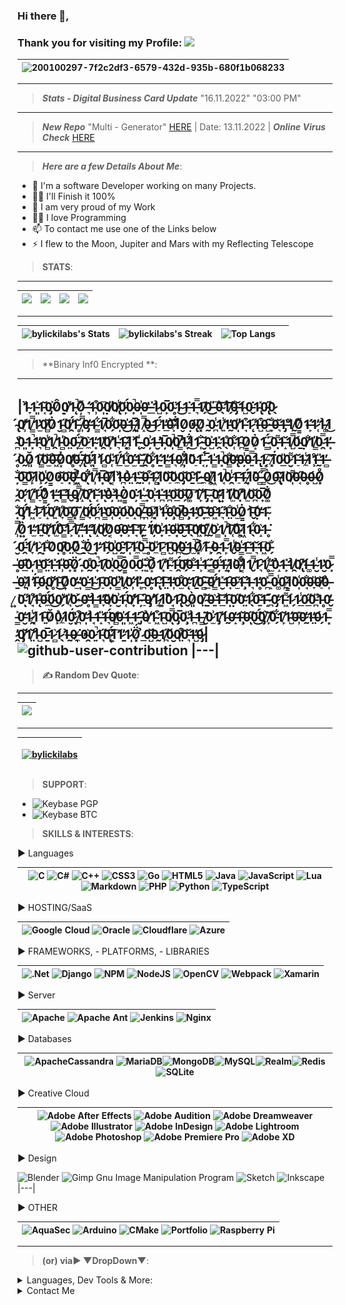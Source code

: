 ### Hi there 👋, 
### Thank you for visiting my Profile: ![](https://komarev.com/ghpvc/?username=bylickilabs&color=grey&style=plastic)
|![200100297-7f2c2df3-6579-432d-935b-680f1b068233](https://user-images.githubusercontent.com/109308073/200102033-41038eb2-92fe-4ff3-b711-23bbae4cbdcb.gif)|
|---|
---
> ***Stats - Digital Business Card Update*** "16.11.2022" "03:00 PM"
---
> ***New Repo*** "Multi - Generator" [HERE](https://github.com/bylickilabs/Multi-Generator) | Date: 13.11.2022 | ***Online Virus Check*** [HERE](https://www.virustotal.com/gui/url/67164087cd85262d94241eb483c92bcfb87231850656fdef0e3e7c1a43026c01)
---
> ***Here are a few Details About Me***:
- 🔭 I'm a software Developer working on many Projects.
- 🕵️‍♀️ I'll Finish it 100%
- 🧸 I am very proud of my Work
- 🧑‍💻 I love Programming
- 📫 To contact me use one of the Links below
- ⚡ I flew to the Moon, Jupiter and Mars with my Reflecting Telescope
> **STATS**:
---
|![](http://github-profile-summary-cards.vercel.app/api/cards/stats?username=bylickilabs&theme=github_dark)|![](http://github-profile-summary-cards.vercel.app/api/cards/productive-time?username=bylickilabs&theme=github_dark&utcOffset=8)|![](http://github-profile-summary-cards.vercel.app/api/cards/repos-per-language?username=bylickilabs&theme=github_dark)|![](http://github-profile-summary-cards.vercel.app/api/cards/most-commit-language?username=bylickilabs&theme=github_dark)|
|---|---|---|---|
---
|![bylickilabs's Stats](https://github-readme-stats.vercel.app/api?username=bylickilabs&theme=vue-dark&show_icons=true&hide_border=true&count_private=true)|![bylickilabs's Streak](https://github-readme-streak-stats.herokuapp.com/?user=bylickilabs&theme=vue-dark&hide_border=true)|![Top Langs](https://github-readme-stats.vercel.app/api/top-langs/?username=bylickilabs&theme=vue-dark&langs_count=10)|[](http://github-profile-summary-cards.vercel.app/api/cards/profile-details?username=bylickilabs&theme=github_dark)|
|---|---|---|---|
---
> **Binary Inf0 Encrypted **:
----
|1̴̞̏1̵͈͐1̵͔̆0̵̡͐0̸̣̂0̸̣̍1̵̨̚0̸̦͌ ̶̛͉1̴̹͒0̷̩͆0̸̣̎0̸̢̾0̷̙̈́0̷̟̚0̶̩͗0̶̠̔ ̵̲̽1̷̺̉0̷̙̅0̴̥̈1̴́͜1̶̠̇1̶͉̿1̸̗͊0̵̎͜ ̶̠͆0̴̖͝1̸̗͝0̶̡̌1̴̺́0̵̬̇1̴̢̽0̵̢̋0̷̖̀ ̴̢́0̸̹̓1̸͇̿1̷̫̔0̸̻̆0̷̬̇1̴̻̋0̸̯̈́1̵̥̆ ̸͎̿0̶̡̕1̴͇͋1̸̘̅0̷̗͋0̷̩̈0̶̍͜1̶̯̅1̷͈͒ ̸̝̿0̶̀͜1̷̠̈́1̵̲̕0̶͕͝1̸̬͋0̸̣̓0̵̢̈0̸̛͓ ̴̰͛0̴̪̾1̸͍̾1̵̰̕0̸̩̎1̵̘͒1̷̨̋1̶̺͒0̷̺̂ ̵̟̐0̶͉̆1̶̡̔1̸̰̏0̸͇͌1̶̛̙1̷̜̓1̵͚̉1̷̛͜ ̴̪̔0̵͈̀1̵͓̚1̴͉̓0̸̻̾1̸̭̚1̵̻͑0̴̤̀0̵̟̈́ ̸̫͐0̷̼͛1̴̟̓1̸̯̔0̸̙͆1̵͉͑1̵̟͂1̸͚̌1̵̨̾ ̴̰̀0̴̦͗1̶̮͘1̴̦̅0̸̩̚0̸̳̅1̶̟̀1̸͋͜1̷̜̐ ̵̮̌0̵̺͐1̴̭̽1̴̖̊0̴̜̐1̴̪̂0̷͇͘0̷͙̉1̴͇̈́ ̷̹͆0̵͓͌1̶̝̌1̸̺̿0̴̱́0̸̣̐1̸͇̎0̴̯̿1̶̟̓ ̷̥́0̷̰̀0̷͈̆1̸̳̆0̵̫̌0̶͖͝0̷͙̉0̸̥̕0̶̟̈́ ̸̢̄0̵͔̈́1̸͉̀1̷̻́0̴̜̎1̸̲̈́1̵̫͋0̵̛̫1̶̱̌ ̸̯̋0̷̥͋1̴̛̱1̴̳̓1̶͉́0̶̪͗1̷̦͋0̵̠̃1̴͔̈́ ̵̦̅1̵̳̍1̴͓̚0̸̳̐0̶̢̒0̶̦̾0̵͍̿1̴̢̉1̵̜͆ ̸͎̈́1̷͓͂0̷̲̎0̷̮͌1̵̠̆1̶̼̾1̷̧̊1̶̰̎1̶̻̓ ̵̦̐0̷̳͠0̷̙͠1̷̧̌0̴̗͑0̸͇̓0̵̠̆0̴͓͂0̶̛̙ ̷͖͐0̸͋ͅ1̸̹̿1̶͙̅0̸̟͝1̸͔͂1̶̪̏0̷̤̉1̶̰̔ ̴̤̆0̶͎͒1̴̻̑1̸͎̂0̵̠̌0̷̼̃0̴̡̌0̴̱̑1̷̲̍ ̶̼̀0̸̭̍1̷͖͑1̸͔̚0̷̯̾1̶̠̄1̴̰̈́1̷͎̄0̶̻̋ ̵͇̿0̷̀͜0̶̢͠1̷͎̀0̸̩͌0̶͔̋0̶̥̀0̶̺́0̸͓̊ ̷̭̽0̷̛̜1̸͇̋1̷̠̈́0̷͇͒1̶̯̕1̶͇͊1̶̬̃0̸̡̿ ̸̝͊0̸̑ͅ1̵͔̌1̴̔ͅ0̶̦̉1̴͖̏0̸͇̀0̴̦̇1̴̫͑ ̴̛̟0̵̹͗1̶̪̽1̴̪̕0̴̲̌0̵̗̆0̷͚͠1̸̙̌1̴̡͠ ̴͙͘0̵̓ͅ1̸͍̏1̸̫̎0̸͓̋1̸̫̏0̴̪̌0̷̟̅0̸͚͋ ̷͓̐0̸̡̈́1̴͖̃1̷̠͝1̷̝̈́0̸͍̋1̸̞̊0̷̳͊0̷͓͘ ̸̳̃0̸̞̈́0̷̪̈́1̴͇̔0̵̜̑0̵͔̽0̵̠́0̷̝̏0̸̪̿ ̶̪̄0̴̼͆1̸͓͗1̶̦͋0̴̧̊0̸̻̅0̶̧̀1̴̗̓0̴̟͠ ̶̛̼0̶͖̂1̴͉̋1̵̤̐0̷̫̾0̷͇̇1̵̬͝0̵̣̒1̴̩͊ ̸̹̿0̸͍̏1̴̫̒1̵͍̋0̸̟̆1̸̫̈́0̴͇͝1̷͕̿1̸̩͝ ̶̩̓1̶̓ͅ1̸̝̃0̸̬̎0̸͔͑0̶̟̑0̶͕̔1̵̘͠1̵̰̄ ̷̦̈́1̸̦̒0̴̟͗1̵̠̇0̶͙̎0̶̮͠1̵̖͠0̸͖̒0̸̰̂ ̸̰́0̷̳͐1̸̩̚1̸̜͝0̴̯͠1̸͖̕1̴̖͋0̵̝͛1̵̥͘ ̷̮́0̵̭̈́1̸̞́1̷̯͛1̵̣̐0̸̣͑0̸̥̑0̷̤͘0̷͆͜ ̴̱̐0̸̇͜1̷̣̒1̵̗̌0̴̺͗0̵̰̑1̷̩͠1̴̼̋0̵̫̿ ̵̥̈0̷̼̎1̷̻̄1̴̺͊0̸̪͘0̶̇͜1̴̫̚0̷͓͐1̸̧̓ ̶̞̃0̵̯̀1̴̙̿1̸̬̾0̶͇͑1̶̲͂1̶͉̌1̵͖͆0̵̗̐ ̶̥̍0̵̲̄0̷̩̏1̵͇̔0̵̤̌1̵̤̽1̶̹̎0̵̟̑0̸͓̈ ̴̙́0̴̰̊0̴̟̚1̸̞̑0̴̘͗0̴̬̿0̸͇̄0̷̠̿0̵̤̎ ̷̝̐0̷͙͐1̸͓̋1̴̠͌1̵̭̈́0̸̗̄0̶̠̐1̶͕̾1̴͕̋ ̶͇͐0̶̦̈́1̶̱̈1̷͎̀0̶͙͋1̷͔͋1̸̬̿1̷͉̑1̸̥͋ ̵̛̫0̴̝̉1̶̙̽1̸̯̉0̸̢̂1̶͚́1̴̮̾1̷̮̔0̷͓̿ ̶̱̍0̵̞̽1̷͉̈́1̶̗̇0̴̢́0̸̥̌1̵̆͜0̷͎͆0̷̫̒ ̴̩̕0̵̳̍1̴̍͜1̴̠͊0̴̟̂0̷͇̎1̸̭̏0̷̛̹1̴̜̓ ̵̪̏0̴̥̔1̴̢̂1̶̤͠1̵͎̒0̷̫̐0̴̨̒1̸̱̂0̷̻̂ ̶̲͠0̸̳̈́1̵̮̽1̶̘̂0̷̫͂1̶̧̆1̵͉̀1̵̥̓0̷̪̽ ̵̝̿0̵͚̾0̵̪̂1̸͇̄0̵̩͑0̵̘̐0̶̞̎0̸̠̌0̶͎̉ ̷͍͘0̴̋ͅ1̸̘̊1̶̨̊0̴̼̈́0̴́͜0̸̗̍1̸͉̎0̷̮͐ ̴̗́0̶̥̔1̶̳̉1̶̞̕0̸̙̃0̵̮͗1̴̜̈́0̸̛̟1̴̦͆ ̶̠̂0̸̡͘1̷̲́1̷͚̊0̷̘̏1̷̢̑0̴̬̀0̷͈̀0̸̤̍ ̴̱̌0̶͍͛1̵̲͝1̴̩͂0̵̣̋0̴̤̕1̷̖͋0̵͍͂1̶̝̋ ̷̪́0̷̡̕1̵͖͌1̷̗́1̷̲̾0̷̲̋0̵̪̎1̵̥̀0̵̬̓ ̵̳͐0̵̮̒1̷̯̾1̸͓̓1̵͍͂0̷̧̆0̴̼̉1̷̬̈́0̷̔ͅ ̸̪͒0̴̩̓1̶̘̉1̵̝̎1̶͉̈́0̸̻̒0̶͈̍1̶͖́1̶̝̓ ̶̡̂0̸̠̉1̴͖͒1̴̺͊0̸̿ͅ0̴̡̅0̴̧̎1̶̪̉1̵͇͘ ̸̮̄0̷̫͗1̸̡͊1̴̰́0̶̝̓1̶̧̌0̴̋ͅ0̴̈́͜0̸̡̃ ̸̙͝0̵̗͋1̸̙̆1̴̛̺0̶̹͊0̷̰̓1̶̤̒0̷̗́1̵͙̿ ̷̭̓0̸̡̆1̸̤̌1̴̺̉0̵̱̅1̷̻͛1̷̖́1̶̰̀0̶̼͘ ̷͉̓0̴̯͛0̷͍̚1̵͉̋0̵̨̈́1̸͕͠1̷̱̓1̷̩̍0̸͓̈́ ̷̲̉0̴̺̌0̶̰̀1̸̪̋0̴̮́0̸̤͒0̵͉̆1̶̺̕0̷̡́|![github-user-contribution](https://user-images.githubusercontent.com/109308073/200136854-36889630-86c6-4fb8-b261-976b6ac08274.svg)
|---|
---
> **✍️ Random Dev Quote**:
---
|![](https://quotes-github-readme.vercel.app/api?type=horizontal&theme=dark)|
|---|
---
|<p align="left"><a href="https://github.com/ryo-ma/github-profile-trophy"><img src="https://github-profile-trophy.vercel.app/?username=bylickilabs" alt="bylickilabs" /></a></p>|
|---|

> **SUPPORT**:

- ![Keybase PGP](https://img.shields.io/keybase/pgp/bylickilabs?style=plastic)
- ![Keybase BTC](https://img.shields.io/keybase/btc/bylickilabs?style=plastic)

> **SKILLS & INTERESTS**:

► Languages

![C](https://img.shields.io/badge/c-%2300599C.svg?style=for-the-badge&logo=c&logoColor=white) ![C#](https://img.shields.io/badge/c%23-%23239120.svg?style=for-the-badge&logo=c-sharp&logoColor=white) ![C++](https://img.shields.io/badge/c++-%2300599C.svg?style=for-the-badge&logo=c%2B%2B&logoColor=white) ![CSS3](https://img.shields.io/badge/css3-%231572B6.svg?style=for-the-badge&logo=css3&logoColor=white) ![Go](https://img.shields.io/badge/go-%2300ADD8.svg?style=for-the-badge&logo=go&logoColor=white) ![HTML5](https://img.shields.io/badge/html5-%23E34F26.svg?style=for-the-badge&logo=html5&logoColor=white) ![Java](https://img.shields.io/badge/java-%23ED8B00.svg?style=for-the-badge&logo=java&logoColor=white) ![JavaScript](https://img.shields.io/badge/javascript-%23323330.svg?style=for-the-badge&logo=javascript&logoColor=%23F7DF1E) ![Lua](https://img.shields.io/badge/lua-%232C2D72.svg?style=for-the-badge&logo=lua&logoColor=white) ![Markdown](https://img.shields.io/badge/markdown-%23000000.svg?style=for-the-badge&logo=markdown&logoColor=white) ![PHP](https://img.shields.io/badge/php-%23777BB4.svg?style=for-the-badge&logo=php&logoColor=white) ![Python](https://img.shields.io/badge/python-3670A0?style=for-the-badge&logo=python&logoColor=ffdd54) ![TypeScript](https://img.shields.io/badge/typescript-%23007ACC.svg?style=for-the-badge&logo=typescript&logoColor=white)|
|---|


► HOSTING/SaaS

![Google Cloud](https://img.shields.io/badge/Google%20Cloud-%234285F4.svg?style=for-the-badge&logo=google-cloud&logoColor=white) ![Oracle](https://img.shields.io/badge/Oracle-F80000?style=for-the-badge&logo=oracle&logoColor=white) ![Cloudflare](https://img.shields.io/badge/Cloudflare-F38020?style=for-the-badge&logo=Cloudflare&logoColor=white) ![Azure](https://img.shields.io/badge/azure-%230072C6.svg?style=for-the-badge&logo=azure-devops&logoColor=white)|
|---|


► FRAMEWORKS, - PLATFORMS, - LIBRARIES

![.Net](https://img.shields.io/badge/.NET-5C2D91?style=for-the-badge&logo=.net&logoColor=white) ![Django](https://img.shields.io/badge/django-%23092E20.svg?style=for-the-badge&logo=django&logoColor=white) ![NPM](https://img.shields.io/badge/NPM-%23000000.svg?style=for-the-badge&logo=npm&logoColor=white) ![NodeJS](https://img.shields.io/badge/node.js-6DA55F?style=for-the-badge&logo=node.js&logoColor=white) ![OpenCV](https://img.shields.io/badge/opencv-%23white.svg?style=for-the-badge&logo=opencv&logoColor=white) ![Webpack](https://img.shields.io/badge/webpack-%238DD6F9.svg?style=for-the-badge&logo=webpack&logoColor=black) ![Xamarin](https://img.shields.io/badge/Xamarin-3199DC?style=for-the-badge&logo=xamarin&logoColor=white)|
|---|


► Server

![Apache](https://img.shields.io/badge/apache-%23D42029.svg?style=for-the-badge&logo=apache&logoColor=white) ![Apache Ant](https://img.shields.io/badge/Apache%20Ant-A81C7D?style=for-the-badge&logo=Apache%20Ant&logoColor=white) ![Jenkins](https://img.shields.io/badge/jenkins-%232C5263.svg?style=for-the-badge&logo=jenkins&logoColor=white) ![Nginx](https://img.shields.io/badge/nginx-%23009639.svg?style=for-the-badge&logo=nginx&logoColor=white)|
|---|


► Databases

![ApacheCassandra](https://img.shields.io/badge/cassandra-%231287B1.svg?style=for-the-badge&logo=apache-cassandra&logoColor=white) ![MariaDB](https://img.shields.io/badge/MariaDB-003545?style=for-the-badge&logo=mariadb&logoColor=white)![MongoDB](https://img.shields.io/badge/MongoDB-%234ea94b.svg?style=for-the-badge&logo=mongodb&logoColor=white)![MySQL](https://img.shields.io/badge/mysql-%2300f.svg?style=for-the-badge&logo=mysql&logoColor=white)![Realm](https://img.shields.io/badge/Realm-39477F?style=for-the-badge&logo=realm&logoColor=white)![Redis](https://img.shields.io/badge/redis-%23DD0031.svg?style=for-the-badge&logo=redis&logoColor=white)![SQLite](https://img.shields.io/badge/sqlite-%2307405e.svg?style=for-the-badge&logo=sqlite&logoColor=white)|
|---|


► Creative Cloud

![Adobe After Effects](https://img.shields.io/badge/Adobe%20After%20Effects-9999FF.svg?style=for-the-badge&logo=Adobe%20After%20Effects&logoColor=white) ![Adobe Audition](https://img.shields.io/badge/Adobe%20Audition-9999FF.svg?style=for-the-badge&logo=Adobe%20Audition&logoColor=white) ![Adobe Dreamweaver](https://img.shields.io/badge/Adobe%20Dreamweaver-FF61F6.svg?style=for-the-badge&logo=Adobe%20Dreamweaver&logoColor=white) ![Adobe Illustrator](https://img.shields.io/badge/adobeillustrator-%23FF9A00.svg?style=for-the-badge&logo=adobeillustrator&logoColor=white) ![Adobe InDesign](https://img.shields.io/badge/Adobe%20InDesign-49021F?style=for-the-badge&logo=adobeindesign&logoColor=white) ![Adobe Lightroom](https://img.shields.io/badge/Adobe%20Lightroom-31A8FF.svg?style=for-the-badge&logo=Adobe%20Lightroom&logoColor=white) ![Adobe Photoshop](https://img.shields.io/badge/adobephotoshop-%2331A8FF.svg?style=for-the-badge&logo=adobephotoshop&logoColor=white) ![Adobe Premiere Pro](https://img.shields.io/badge/Adobe%20Premiere%20Pro-9999FF.svg?style=for-the-badge&logo=Adobe%20Premiere%20Pro&logoColor=white) ![Adobe XD](https://img.shields.io/badge/Adobe%20XD-470137?style=for-the-badge&logo=Adobe%20XD&logoColor=#FF61F6)|
|---|


► Design

![Blender](https://img.shields.io/badge/blender-%23F5792A.svg?style=for-the-badge&logo=blender&logoColor=white) ![Gimp Gnu Image Manipulation Program](https://img.shields.io/badge/Gimp-657D8B?style=for-the-badge&logo=gimp&logoColor=FFFFFF) ![Sketch](https://img.shields.io/badge/Sketch-FFB387?style=for-the-badge&logo=sketch&logoColor=black) ![Inkscape](https://img.shields.io/badge/Inkscape-e0e0e0?style=for-the-badge&logo=inkscape&logoColor=080A13)
|---|


► OTHER

![AquaSec](https://img.shields.io/badge/aqua-%231904DA.svg?style=for-the-badge&logo=aqua&logoColor=#0018A8) ![Arduino](https://img.shields.io/badge/-Arduino-00979D?style=for-the-badge&logo=Arduino&logoColor=white) ![CMake](https://img.shields.io/badge/CMake-%23008FBA.svg?style=for-the-badge&logo=cmake&logoColor=white) ![Portfolio](https://img.shields.io/badge/Portfolio-%23000000.svg?style=for-the-badge&logo=firefox&logoColor=#FF7139) ![Raspberry Pi](https://img.shields.io/badge/-RaspberryPi-C51A4A?style=for-the-badge&logo=Raspberry-Pi)|
|---|
---
> **(or) via► ▼DropDown▼**:

<details>
<summary>Languages, Dev Tools & More:</summary>
<ul><li>
<details>
<summary>Languages</summary>
<a href="https://www.cprogramming.com/" target="_blank" rel="noreferrer"> <img src="https://raw.githubusercontent.com/devicons/devicon/master/icons/c/c-original.svg" alt="c" width="40" height="40"/> </a> <a href="https://www.w3schools.com/cpp/" target="_blank" rel="noreferrer"> <img src="https://raw.githubusercontent.com/devicons/devicon/master/icons/cplusplus/cplusplus-original.svg" alt="cplusplus" width="40" height="40"/> </a> <a href="https://www.w3schools.com/cs/" target="_blank" rel="noreferrer"> <img src="https://raw.githubusercontent.com/devicons/devicon/master/icons/csharp/csharp-original.svg" alt="csharp" width="40" height="40"/> </a> <a href="https://www.php.net" target="_blank" rel="noreferrer"> <img src="https://raw.githubusercontent.com/devicons/devicon/master/icons/php/php-original.svg" alt="php" width="40" height="40"/> </a> <a href="https://www.java.com" target="_blank" rel="noreferrer"> <img src="https://raw.githubusercontent.com/devicons/devicon/master/icons/java/java-original.svg" alt="java" width="40" height="40"/> </a> <a href="https://www.python.org" target="_blank" rel="noreferrer"> <img src="https://raw.githubusercontent.com/devicons/devicon/master/icons/python/python-original.svg" alt="python" width="40" height="40"/> </a> <a href="https://www.rust-lang.org" target="_blank" rel="noreferrer"> <img src="https://raw.githubusercontent.com/devicons/devicon/master/icons/rust/rust-plain.svg" alt="rust" width="40" height="40"/> </a> <a href="https://www.perl.org/" target="_blank" rel="noreferrer"> <img src="https://api.iconify.design/logos-perl.svg" alt="perl" width="40" height="40"/> </a> <a href="https://developer.apple.com/library/archive/documentation/Cocoa/Conceptual/ProgrammingWithObjectiveC/Introduction/Introduction.html" target="_blank" rel="noreferrer"> <img src="https://www.vectorlogo.zone/logos/apple_objectivec/apple_objectivec-icon.svg" alt="objectivec" width="40" height="40"/> </a> <a href="https://golang.org" target="_blank" rel="noreferrer"> <img src="https://raw.githubusercontent.com/devicons/devicon/master/icons/go/go-original.svg" alt="go" width="40" height="40"/> </a> <a href="https://developer.mozilla.org/en-US/docs/Web/JavaScript" target="_blank" rel="noreferrer"> <img src="https://raw.githubusercontent.com/devicons/devicon/master/icons/javascript/javascript-original.svg" alt="javascript" width="40" height="40"/> </a> <a href="https://www.typescriptlang.org/" target="_blank" rel="noreferrer"> <img src="https://raw.githubusercontent.com/devicons/devicon/master/icons/typescript/typescript-original.svg" alt="typescript" width="40" height="40"/> </a>
</details></li>
<li> 
<details>
<summary>Frontend Development</summary>
<a href="https://www.w3schools.com/css/" target="_blank" rel="noreferrer"> <img src="https://raw.githubusercontent.com/devicons/devicon/master/icons/css3/css3-original-wordmark.svg" alt="css3" width="40" height="40"/> </a> <a href="https://reactjs.org/" target="_blank" rel="noreferrer"> <img src="https://raw.githubusercontent.com/devicons/devicon/master/icons/react/react-original-wordmark.svg" alt="react" width="40" height="40"/> </a> <a href="https://backbonejs.org" target="_blank" rel="noreferrer"> <img src="https://raw.githubusercontent.com/devicons/devicon/master/icons/backbonejs/backbonejs-original-wordmark.svg" alt="backbonejs" width="40" height="40"/> </a> <a href="https://www.w3.org/html/" target="_blank" rel="noreferrer"> <img src="https://raw.githubusercontent.com/devicons/devicon/master/icons/html5/html5-original-wordmark.svg" alt="html5" width="40" height="40"/> </a> <a href="https://www.wxwidgets.org/" target="_blank" rel="noreferrer"> <img src="https://upload.wikimedia.org/wikipedia/commons/b/bb/WxWidgets.svg" alt="wx_widgets" width="40" height="40"/> </a> <a href="https://www.gtk.org/" target="_blank" rel="noreferrer"> <img src="https://upload.wikimedia.org/wikipedia/commons/7/71/GTK_logo.svg" alt="gtk" width="40" height="40"/> </a>
</details></li>
<li>  
<details>
<summary>Backend Development</summary>
<a href="https://expressjs.com" target="_blank" rel="noreferrer"> <img src="https://raw.githubusercontent.com/devicons/devicon/master/icons/express/express-original-wordmark.svg" alt="express" width="40" height="40"/> </a> <a href="https://nodejs.org" target="_blank" rel="noreferrer"> <img src="https://raw.githubusercontent.com/devicons/devicon/master/icons/nodejs/nodejs-original-wordmark.svg" alt="nodejs" width="40" height="40"/> </a> <a href="https://www.nginx.com" target="_blank" rel="noreferrer"> <img src="https://raw.githubusercontent.com/devicons/devicon/master/icons/nginx/nginx-original.svg" alt="nginx" width="40" height="40"/> </a> <a href="https://kafka.apache.org/" target="_blank" rel="noreferrer"> <img src="https://www.vectorlogo.zone/logos/apache_kafka/apache_kafka-icon.svg" alt="kafka" width="40" height="40"/> </a> <a href="https://graphql.org" target="_blank" rel="noreferrer"> <img src="https://www.vectorlogo.zone/logos/graphql/graphql-icon.svg" alt="graphql" width="40" height="40"/> </a> <a href="https://lucene.apache.org/solr/" target="_blank" rel="noreferrer"> <img src="https://www.vectorlogo.zone/logos/apache_solr/apache_solr-icon.svg" alt="solr" width="40" height="40"/> </a> <a href="https://openresty.org/" target="_blank" rel="noreferrer"> <img src="https://openresty.org/images/logo.png" alt="openresty" width="40" height="40"/> <a href="https://nestjs.com/" target="_blank" rel="noreferrer"> <img src="https://raw.githubusercontent.com/devicons/devicon/master/icons/nestjs/nestjs-plain.svg" alt="nestjs" width="40" height="40"/> </a>
</details></li>
<li>  
<details>
<summary>Mobile Development</summary>
<a href="https://developer.android.com" target="_blank" rel="noreferrer"> <img src="https://raw.githubusercontent.com/devicons/devicon/master/icons/android/android-original-wordmark.svg" alt="android" width="40" height="40"/> </a> <a href="https://dotnet.microsoft.com/apps/xamarin" target="_blank" rel="noreferrer"> <img src="https://raw.githubusercontent.com/detain/svg-logos/780f25886640cef088af994181646db2f6b1a3f8/svg/xamarin.svg" alt="xamarin" width="40" height="40"/> </a> <a href="https://reactnative.dev/" target="_blank" rel="noreferrer"> <img src="https://reactnative.dev/img/header_logo.svg" alt="reactnative" width="40" height="40"/> </a>
</details></li>
<li>
<details>
<summary>Database</summary>
<a href="https://www.oracle.com/" target="_blank" rel="noreferrer"> <img src="https://raw.githubusercontent.com/devicons/devicon/master/icons/oracle/oracle-original.svg" alt="oracle" width="40" height="40"/> </a> <a href="https://www.mysql.com/" target="_blank" rel="noreferrer"> <img src="https://raw.githubusercontent.com/devicons/devicon/master/icons/mysql/mysql-original-wordmark.svg" alt="mysql" width="40" height="40"/> </a> <a href="https://www.microsoft.com/en-us/sql-server" target="_blank" rel="noreferrer"> <img src="https://www.svgrepo.com/show/303229/microsoft-sql-server-logo.svg" alt="mssql" width="40" height="40"/> </a> <a href="https://www.mongodb.com/" target="_blank" rel="noreferrer"> <img src="https://raw.githubusercontent.com/devicons/devicon/master/icons/mongodb/mongodb-original-wordmark.svg" alt="mongodb" width="40" height="40"/> </a> <a href="https://www.postgresql.org" target="_blank" rel="noreferrer"> <img src="https://raw.githubusercontent.com/devicons/devicon/master/icons/postgresql/postgresql-original-wordmark.svg" alt="postgresql" width="40" height="40"/> </a> <a href="https://cassandra.apache.org/" target="_blank" rel="noreferrer"> <img src="https://www.vectorlogo.zone/logos/apache_cassandra/apache_cassandra-icon.svg" alt="cassandra" width="40" height="40"/> </a> <a href="https://mariadb.org/" target="_blank" rel="noreferrer"> <img src="https://www.vectorlogo.zone/logos/mariadb/mariadb-icon.svg" alt="mariadb" width="40" height="40"/> </a> <a href="https://hive.apache.org/" target="_blank" rel="noreferrer"> <img src="https://www.vectorlogo.zone/logos/apache_hive/apache_hive-icon.svg" alt="hive" width="40" height="40"/> </a> <a href="https://redis.io" target="_blank" rel="noreferrer"> <img src="https://raw.githubusercontent.com/devicons/devicon/master/icons/redis/redis-original-wordmark.svg" alt="redis" width="40" height="40"/> </a> </a> <a href="https://www.sqlite.org/" target="_blank" rel="noreferrer"> <img src="https://www.vectorlogo.zone/logos/sqlite/sqlite-icon.svg" alt="sqlite" width="40" height="40"/> <a href="https://realm.io/" target="_blank" rel="noreferrer"> <img src="https://raw.githubusercontent.com/bestofjs/bestofjs-webui/8665e8c267a0215f3159df28b33c365198101df5/public/logos/realm.svg" alt="realm" width="40" height="40"/> </a>
</details></li>
<li>
<details>
<summary>Framework</summary>
<a href="https://dotnet.microsoft.com/" target="_blank" rel="noreferrer"> <img src="https://raw.githubusercontent.com/devicons/devicon/master/icons/dot-net/dot-net-original-wordmark.svg" alt="dotnet" width="40" height="40"/> </a> <a href="https://www.electronjs.org" target="_blank" rel="noreferrer"> <img src="https://raw.githubusercontent.com/devicons/devicon/master/icons/electron/electron-original.svg" alt="electron" width="40" height="40"/> </a> <a href="https://quasar.dev/" target="_blank" rel="noreferrer"> <img src="https://cdn.quasar.dev/logo/svg/quasar-logo.svg" alt="quasar" width="40" height="40"/> </a>
</details></li>
<li> 
<details>
<summary>Software</summary>
<a href="https://www.blender.org/" target="_blank" rel="noreferrer"> <img src="https://download.blender.org/branding/community/blender_community_badge_white.svg" alt="blender" width="40" height="40"/> </a> <a href="https://www.mathworks.com/" target="_blank" rel="noreferrer"> <img src="https://upload.wikimedia.org/wikipedia/commons/2/21/Matlab_Logo.png" alt="matlab" width="40" height="40"/> </a> <a href="https://www.sketch.com/" target="_blank" rel="noreferrer"> <img src="https://www.vectorlogo.zone/logos/sketchapp/sketchapp-icon.svg" alt="sketch" width="40" height="40"/> </a> <a href="https://www.framer.com/" target="_blank" rel="noreferrer"> <img src="https://www.vectorlogo.zone/logos/framer/framer-icon.svg" alt="framer" width="40" height="40"/> </a><a href="https://www.figma.com/" target="_blank" rel="noreferrer"> <img src="https://www.vectorlogo.zone/logos/figma/figma-icon.svg" alt="figma" width="40" height="40"/> </a> <a href="https://www.invisionapp.com/" target="_blank" rel="noreferrer"> <img src="https://www.vectorlogo.zone/logos/invisionapp/invisionapp-icon.svg" alt="invision" width="40" height="40"/> </a> <a href="https://www.adobe.com/in/products/illustrator.html" target="_blank" rel="noreferrer"> <img src="https://www.vectorlogo.zone/logos/adobe_illustrator/adobe_illustrator-icon.svg" alt="illustrator" width="40" height="40"/> </a> <a href="https://www.adobe.com/products/xd.html" target="_blank" rel="noreferrer"> <img src="https://cdn.worldvectorlogo.com/logos/adobe-xd.svg" alt="xd" width="40" height="40"/> </a> <a href="https://www.photoshop.com/en" target="_blank" rel="noreferrer"> <img src="https://raw.githubusercontent.com/devicons/devicon/master/icons/photoshop/photoshop-line.svg" alt="photoshop" width="40" height="40"/> </a>
</details></li>
<li> 
<details>
<summary>Game Engines</summary>
<a href="https://unity.com/" target="_blank" rel="noreferrer"> <img src="https://www.vectorlogo.zone/logos/unity3d/unity3d-icon.svg" alt="unity" width="40" height="40"/> </a> <a href="https://unrealengine.com/" target="_blank" rel="noreferrer"> <img src="https://raw.githubusercontent.com/kenangundogan/fontisto/036b7eca71aab1bef8e6a0518f7329f13ed62f6b/icons/svg/brand/unreal-engine.svg" alt="unreal" width="40" height="40"/> </a>
</details></li>
<li> 
<details>
<summary>OTHER</summary>
<a href="https://www.linux.org/" target="_blank" rel="noreferrer"> <img src="https://raw.githubusercontent.com/devicons/devicon/master/icons/linux/linux-original.svg" alt="linux" width="40" height="40"/> </a> <a href="https://git-scm.com/" target="_blank" rel="noreferrer"> <img src="https://www.vectorlogo.zone/logos/git-scm/git-scm-icon.svg" alt="git" width="40" height="40"/> </a> <a href="https://www.arduino.cc/" target="_blank" rel="noreferrer"> <img src="https://cdn.worldvectorlogo.com/logos/arduino-1.svg" alt="arduino" width="40" height="40"/> </a>
</details></li></ul>
</details>

<details>
<summary>Contact Me</summary>
<ul><li>
<details>
<summary>Keybase</summary>
© https://keybase.io/bylickilabs
</details></li>
<li> 
<details>
<summary>Github</summary>
© https://github.com/bylickilabs
</details></li>
<li>  
<details>
<summary>Twitter</summary>
© https://twitter.com/DonDada_1703
</details></li>
<li>  
<details>
<summary>Twitch</summary>
© https://www.twitch.tv/dondada1703
</details></li>
<li>
<details>
<summary>TikTok</summary>
© https://www.tiktok.com/@dodada_1703
</details></li>
<li>
<details>
<summary>soundcloud</summary>
© https://soundcloud.com/don-dada-1703
</details></li>
<li> 
<details>
<summary>Instagram</summary>
© https://www.instagram.com/Dondada_1703/
</details></li>
<li> 
<details>
<summary>Telegram</summary>
© https://t.me/Bylickilabs  
</details></li></ul>
<!-- Proudly created with GPRM ( https://gprm.itsvg.in ) -->
<!--
**bylickilabs/bylickilabs** is a ✨ _special_ ✨ repository because its `README.md` (this file) appears on your GitHub profile.
Here are some ideas to get you started:
-->
